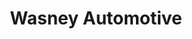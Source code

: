---
title: "Wasney Automotive"
url: /new-westminster/wasney-automotive-trapp-road/
shop: Autowerkstatt
---